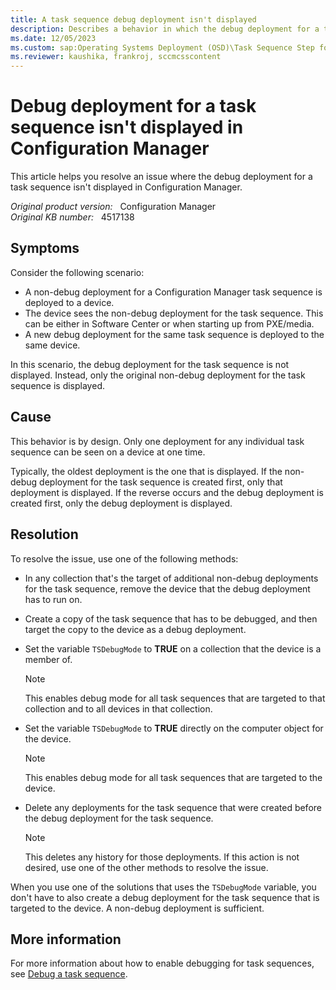 ```yaml
---
title: A task sequence debug deployment isn't displayed
description: Describes a behavior in which the debug deployment for a task sequence isn't displayed in Configuration Manager.
ms.date: 12/05/2023
ms.custom: sap:Operating Systems Deployment (OSD)\Task Sequence Step for Other Operations
ms.reviewer: kaushika, frankroj, sccmcsscontent
---
```

# Debug deployment for a task sequence isn't displayed in Configuration Manager

This article helps you resolve an issue where the debug deployment for a task sequence isn't displayed in Configuration Manager.

_Original product version:_ &nbsp; Configuration Manager  
_Original KB number:_ &nbsp; 4517138

## Symptoms

Consider the following scenario:

- A non-debug deployment for a Configuration Manager task sequence is deployed to a device.
- The device sees the non-debug deployment for the task sequence. This can be either in Software Center or when starting up from PXE/media.
- A new debug deployment for the same task sequence is deployed to the same device.

In this scenario, the debug deployment for the task sequence is not displayed. Instead, only the original non-debug deployment for the task sequence is displayed.

## Cause

This behavior is by design. Only one deployment for any individual task sequence can be seen on a device at one time.

Typically, the oldest deployment is the one that is displayed. If the non-debug deployment for the task sequence is created first, only that deployment is displayed. If the reverse occurs and the debug deployment is created first, only the debug deployment is displayed.

## Resolution

To resolve the issue, use one of the following methods:

- In any collection that's the target of additional non-debug deployments for the task sequence, remove the device that the debug deployment has to run on.
- Create a copy of the task sequence that has to be debugged, and then target the copy to the device as a debug deployment.
- Set the variable `TSDebugMode` to **TRUE** on a collection that the device is a member of.

  > [!NOTE]
  > This enables debug mode for all task sequences that are targeted to that collection and to all devices in that collection.

- Set the variable `TSDebugMode` to **TRUE** directly on the computer object for the device.

  > [!NOTE]
  > This enables debug mode for all task sequences that are targeted to the device.

- Delete any deployments for the task sequence that were created before the debug deployment for the task sequence.

  > [!NOTE]
  > This deletes any history for those deployments. If this action is not desired, use one of the other methods to resolve the issue.

When you use one of the solutions that uses the `TSDebugMode` variable, you don't have to also create a debug deployment for the task sequence that is targeted to the device. A non-debug deployment is sufficient.

## More information

For more information about how to enable debugging for task sequences, see [Debug a task sequence](/mem/configmgr/osd/deploy-use/debug-task-sequence).
